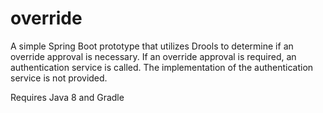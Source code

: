 # override
A simple Spring Boot prototype that utilizes Drools to determine if an override approval is necessary. If an override approval is required, an authentication service is called. The implementation of the authentication service is not provided.

Requires Java 8 and Gradle
